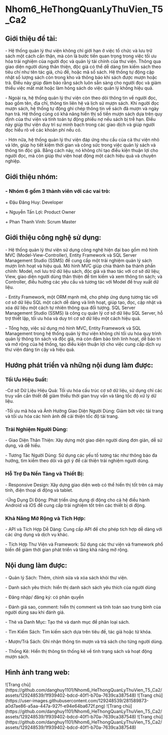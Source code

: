 # Nhom6_HeThongQuanLyThuVien_T5_Ca2
<h2>Giới thiệu đề tài:</h2>
<p>- Hệ thống quản lý thư viện không chỉ giới hạn ở việc tổ chức và lưu trữ sách một cách cẩn thận, mà còn là bước tiến quan trọng trong việc tối ưu hóa trải nghiệm của người đọc và quản lý tài chính của thư viện. Thông qua giao diện người dùng thân thiện, độc giả có thể dễ dàng tìm kiếm sách theo tiêu chí như tên tác giả, chủ đề, hoặc mã số sách. Hệ thống tự động cập nhật số lượng sách còn trong kho và thông báo khi sách được mượn hoặc trả. Điều này giúp đảm bảo rằng sách luôn sẵn sàng cho người đọc và giảm thiểu việc mất mát hoặc làm hỏng sách do việc quản lý không hiệu quả.</p>

<p>- Ngoài ra, hệ thống quản lý thư viện còn theo dõi thông tin về người đọc, bao gồm tên, địa chỉ, thông tin liên hệ và lịch sử mượn sách. Khi người đọc mượn sách, hệ thống tự động ghi chép thông tin về sách đã mượn và ngày hạn trả. Hệ thống cũng có khả năng hiển thị số tiền mượn sách dựa trên quy định của thư viện và tính toán tự động phiếu nợ nếu sách bị trễ hạn. Điều này giúp thư viện duy trì sự minh bạch trong các giao dịch và giúp người đọc hiểu rõ về các khoản phí nếu có.</p>

<p>- Hơn nữa, hệ thống quản lý thư viện đáp ứng nhu cầu của cả thư viện nhỏ và lớn, giúp họ tiết kiệm thời gian và công sức trong việc quản lý sách và thông tin độc giả. Bằng cách này, nó không chỉ tạo điều kiện thuận lợi cho người đọc, mà còn giúp thư viện hoạt động một cách hiệu quả và chuyên nghiệp.</p>

<h2>Giới thiệu nhóm:</h2>
<h3>- Nhóm 6 gồm 3 thành viên với các vai trò:</h3>
<p>+ Đậu Đăng Huy: Developer</p>
<p>+ Nguyễn Tấn Lợi: Product Owner</p>
<p>+ Phan Thanh Vinh: Scrum Master</p>

<h2>Giới thiệu công nghệ sử dụng:</h2>
<p>- Hệ thống quản lý thư viện sử dụng công nghệ hiện đại bao gồm mô hình MVC (Model-View-Controller), Entity Framework và SQL Server Management Studio (SSMS) để cung cấp một trải nghiệm quản lý sách mượn linh hoạt và hiệu quả. Mô hình MVC giúp chia thành ba thành phần chính: Model, nơi lưu trữ dữ liệu sách, độc giả và thao tác với cơ sở dữ liệu; View, giao diện người dùng thân thiện để tìm kiếm và xem thông tin sách; và Controller, điều hướng các yêu cầu và tương tác với Model để truy xuất dữ liệu.</p>

<p>- Entity Framework, một ORM mạnh mẽ, cho phép ứng dụng tương tác với cơ sở dữ liệu SQL một cách dễ dàng và linh hoạt, giúp tạo, đọc, cập nhật và xóa dữ liệu một cách tự nhiên thông qua đối tượng. SQL Server Management Studio (SSMS) là công cụ quản lý cơ sở dữ liệu SQL Server, hỗ trợ thiết lập, tối ưu hóa và duy trì cơ sở dữ liệu một cách hiệu quả.</p>

<p>- Tổng hợp, việc sử dụng mô hình MVC, Entity Framework và SQL Management trong hệ thống quản lý thư viện không chỉ tối ưu hóa quy trình quản lý thông tin sách và độc giả, mà còn đảm bảo tính linh hoạt, dễ bảo trì và mở rộng của hệ thống, tạo điều kiện thuận lợi cho việc cung cấp dịch vụ thư viện đáng tin cậy và hiệu quả.</p>

<h2>Hướng phát triển và những nội dung làm được:</h2>
<h3>Tối Ưu Hiệu Suất:</h3>
<p>-Cơ sở Dữ Liệu Hiệu Quả: Tối ưu hóa cấu trúc cơ sở dữ liệu, sử dụng chỉ các truy vấn cần thiết để giảm thiểu thời gian truy vấn và tăng tốc độ xử lý dữ liệu.</p>
<p>-Tối ưu mã hóa và Ảnh Hưởng Giao Diện Người Dùng: Giảm bớt việc tải trang và tối ưu hóa các hình ảnh để cải thiện tốc độ tải trang.</p>

 <h3>Trải Nghiệm Người Dùng:</h3>
<p>- Giao Diện Thân Thiện: Xây dựng một giao diện người dùng đơn giản, dễ sử dụng, và dễ hiểu.</p>
<p>- Tương Tác Người Dùng: Sử dụng các yếu tố tương tác như thông báo đa hướng, tìm kiếm theo dõi và gợi ý để cải thiện trải nghiệm người dùng.</p>

<h3>Hỗ Trợ Đa Nền Tảng và Thiết Bị:</h3>
<p>- Responsive Design: Xây dựng giao diện web có thể hiển thị tốt trên cả máy tính, điện thoại di động và tablet.</p>
<p>-Ứng Dụng Di Động: Phát triển ứng dụng di động cho cả hệ điều hành Android và iOS để cung cấp trải nghiệm tốt trên các thiết bị di động.</p>

<h3>Khả Năng Mở Rộng và Tích Hợp:</h3>
<p>-  API và Tích Hợp Dễ Dàng: Cung cấp API để cho phép tích hợp dễ dàng với các ứng dụng và dịch vụ khác.</p>
<p>- Tích Hợp Thư Viện và Framework: Sử dụng các thư viện và framework phổ biến để giảm thời gian phát triển và tăng khả năng mở rộng.</p>

<h2>Nội dung làm được:</h2>
<p>- Quản lý Sách: Thêm, chỉnh sửa và xóa sách khỏi thư viện.</p>
<p>- Danh sách yêu thích: hiển thị danh sách sách yêu thích của người dùng</p>
<p>- Đăng nhập/ đăng ký: có phân quyền</p>
<p>- Đánh giá sao, comment: hiển thị comment và tính toán sao trung bình của người dùng sau khi đánh giá.</p>
<p>- Thẻ và Danh Mục: Tạo thẻ và danh mục để phân loại sách. </p>
<p>- Tìm Kiếm Sách: Tìm kiếm sách dựa trên tiêu đề, tác giả hoặc từ khóa. </p>
<p>- Mượn/Trả Sách: Ghi nhận thông tin mượn và trả sách cho từng người dùng. </p>
<p>- Thống Kê: Hiển thị thông tin thống kê về tình trạng sách và hoạt động mượn sách.</p>

<h2>Hình ảnh trang web:</h2>
![Trang chủ](https://github.com/danghuy1101/Nhom6_HeThongQuanLyThuVien_T5_Ca2/assets/129248539/1f939402-bdcd-40f1-b70a-7639ca387548)
![Trang chủ](https://user-images.githubusercontent.com/129248539/281589873-a0d7ae86-a5aa-447a-927f-e94e64ba672f.png)
![Trang chủ](https://github.com/danghuy1101/Nhom6_HeThongQuanLyThuVien_T5_Ca2/assets/129248539/1f939402-bdcd-40f1-b70a-7639ca387548)
![Trang chủ](https://github.com/danghuy1101/Nhom6_HeThongQuanLyThuVien_T5_Ca2/assets/129248539/1f939402-bdcd-40f1-b70a-7639ca387548)


